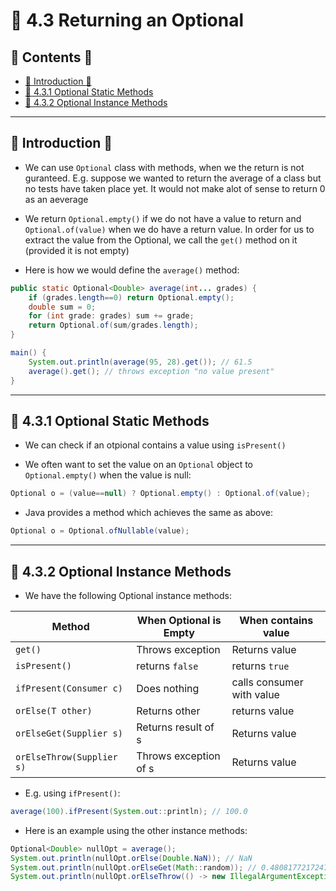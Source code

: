 <link href="../../styles.css" rel="stylesheet"></link>

# 🧠 4.3 Returning an Optional

## 📜 Contents 📜

- [🌸 Introduction 🌸](#🌸-introduction-🌸)
- [🔴 4.3.1 Optional Static Methods](#🔴-431-optional-static-methods)
- [🔴 4.3.2 Optional Instance Methods](#🔴-432-optional-instance-methods)

<hr>


## 🌸 Introduction 🌸

* We can use `Optional` class with methods, when we the return is not guranteed. E.g. suppose we wanted to return the average of a class but no tests have taken place yet. It would not make alot of sense to return 0 as an aeverage

* We return `Optional.empty()` if we do not have a value to return and `Optional.of(value)` when we do have a return value. In order for us to extract the value from the Optional, we call the `get()` method on it (provided it is not empty)

* Here is how we would define the `average()` method:


```java
public static Optional<Double> average(int... grades) {
    if (grades.length==0) return Optional.empty();
    double sum = 0;
    for (int grade: grades) sum += grade;
    return Optional.of(sum/grades.length);  
}

main() {
    System.out.println(average(95, 28).get()); // 61.5
    average().get(); // throws exception "no value present"
}
```

<hr>

## 🔴 4.3.1 Optional Static Methods

* We can check if an otpional contains a value using `isPresent()`

* We often want to set the value on an `Optional` object to `Optional.empty()` when the value is null:

```java
Optional o = (value==null) ? Optional.empty() : Optional.of(value);
```

* Java provides a method which achieves the same as above:

```java
Optional o = Optional.ofNullable(value);
```

<hr>

## 🔴 4.3.2 Optional Instance Methods

* We have the following Optional instance methods:

| Method                    | When Optional is Empty        | When contains value       |
| -------------             | ----------------------------- | ------------------------- |
| `get()`                   | Throws exception              | Returns value             |
| `isPresent()`             | returns `false`               | returns `true`            |
| `ifPresent(Consumer c)`   | Does nothing                  | calls consumer with value |
| `orElse(T other)`         | Returns other                 | returns value             |
| `orElseGet(Supplier s)`   | Returns result of s           | Returns value             |
| `orElseThrow(Supplier s)` | Throws exception of s         | Returns value             |

* E.g. using `ifPresent()`:

```java
average(100).ifPresent(System.out::println); // 100.0
```

* Here is an example using the other instance methods:

```java
Optional<Double> nullOpt = average();
System.out.println(nullOpt.orElse(Double.NaN)); // NaN
System.out.println(nullOpt.orElseGet(Math::random)); // 0.48081772172470216
System.out.println(nullOpt.orElseThrow(() -> new IllegalArgumentException())); // Exception in thread "main" java.lang.IllegalArgumentException
```